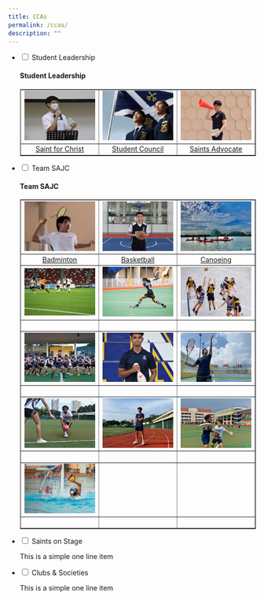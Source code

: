 ```yaml
---
title: CCAs
permalink: /ccas/
description: ""
---
```

<ul class="jekyllcodex_accordion">
<li><input id="accordion1" type="checkbox" /> <label for="accordion1">Student Leadership</label>
<div>
<h4><strong>Student Leadership</strong></h4>
<table style="border-collapse: collapse; width: 100%;" border="1">
<tbody>
<tr>
<td style="width: 33.3333%;"><a href="/ccas/student-leadership/saint-for-christ"><img src="/images/cca1.jpg"></a>
</td>
<td style="width: 33.3333%;"><a href="/ccas/student-leadership/student-council"><img src="/images/cca2.jpg"></a></td>
<td style="width: 33.3333%;"><a href="/ccas/student-leadership/saints-advocate"><img src="/images/cca3.jpg"></a></td>
</tr>
<tr>
<td style="width: 33.3333%; text-align: center;"><a href="/ccas/student-leadership/saint-for-christ">Saint for Christ</a></td>
<td style="width: 33.3333%; text-align: center;"><a href="/ccas/student-leadership/student-council">Student Council</a></td>
<td style="width: 33.3333%; text-align: center;"><a href="/ccas/student-leadership/saints-advocate">Saints Advocate</a></td>
</tr>
</tbody>
</table>
</div>
</li>
<li><input id="accordion2" type="checkbox" /> <label for="accordion2">Team SAJC</label>
<div>
<h4><strong>Team SAJC</strong></h4>
<table style="border-collapse: collapse; width: 100%;" border="1">
<tbody>
<tr>
<td style="width: 33.3333%;"><a href="/ccas/team-sajc/badminton"><img src="/images/cca4.jpg"></a></td>
<td style="width: 33.3333%;"><a href="/ccas/team-sajc/basketball"><img src="/images/cca5.jpg"></a></td>
<td style="width: 33.3333%;"><a href="/ccas/team-sajc/canoeing"><img src="/images/cca6.jpg"></a></td>
</tr>
<tr>
<td style="width: 33.3333%; text-align: center;"><a href="/ccas/team-sajc/badminton">Badminton</a></td>
<td style="width: 33.3333%; text-align: center;"><a href="/ccas/team-sajc/basketball">Basketball</a></td>
<td style="width: 33.3333%; text-align: center;"><a href="/ccas/team-sajc/canoeing">Canoeing</a></td>
</tr>
<tr>
<td style="width: 33.3333%;"><a href="/ccas/team-sajc/badminton"><img src="/images/cca7.jpg"></a></td>
<td style="width: 33.3333%;"><a href="/ccas/team-sajc/badminton"><img src="/images/cca8.jpg"></a></td>
<td style="width: 33.3333%;"><a href="/ccas/team-sajc/badminton"><img src="/images/cca9.jpg"></a></td>
</tr>
<tr>
<td style="width: 33.3333%; text-align: center;">&nbsp;</td>
<td style="width: 33.3333%; text-align: center;">&nbsp;</td>
<td style="width: 33.3333%; text-align: center;">&nbsp;</td>
</tr>
<tr>
<td style="width: 33.3333%;"><a href="/ccas/team-sajc/badminton"><img src="/images/cca10.jpg"></a></td>
<td style="width: 33.3333%;"><a href="/ccas/team-sajc/badminton"><img src="/images/cca11.jpg"></a></td>
<td style="width: 33.3333%;"><a href="/ccas/team-sajc/badminton"><img src="/images/cca12.jpg"></a></td>
</tr>
<tr>
<td style="width: 33.3333%; text-align: center;">&nbsp;</td>
<td style="width: 33.3333%; text-align: center;">&nbsp;</td>
<td style="width: 33.3333%; text-align: center;">&nbsp;</td>
</tr>
<tr>
<td style="width: 33.3333%;"><a href="/ccas/team-sajc/badminton"><img src="/images/cca13.jpg"></a></td>
<td style="width: 33.3333%;"><a href="/ccas/team-sajc/badminton"><img src="/images/cca14.jpg"></a></td>
<td style="width: 33.3333%;"><a href="/ccas/team-sajc/badminton"><img src="/images/cca15.jpg"></a></td>
</tr>
<tr>
<td style="width: 33.3333%; text-align: center;">&nbsp;</td>
<td style="width: 33.3333%; text-align: center;">&nbsp;</td>
<td style="width: 33.3333%; text-align: center;">&nbsp;</td>
</tr>
<tr>
<td style="width: 33.3333%;"><a href="/ccas/team-sajc/badminton"><img src="/images/cca16.jpg"></a></td>
<td style="width: 33.3333%;">&nbsp;</td>
<td style="width: 33.3333%;">&nbsp;</td>
</tr>
<tr>
<td style="width: 33.3333%; text-align: center;">&nbsp;</td>
<td style="width: 33.3333%; text-align: center;">&nbsp;</td>
<td style="width: 33.3333%; text-align: center;">&nbsp;</td>
</tr>
</tbody>
</table>
</div>
</li>
<li><input id="accordion3" type="checkbox" /> <label for="accordion3">Saints on Stage</label>
<div>
<p>This is a simple one line item</p>
</div>
</li>
<li><input id="accordion4" type="checkbox" /> <label for="accordion4">Clubs & Societies</label>
<div>
<p>This is a simple one line item</p>
</div>
</li>
</ul>